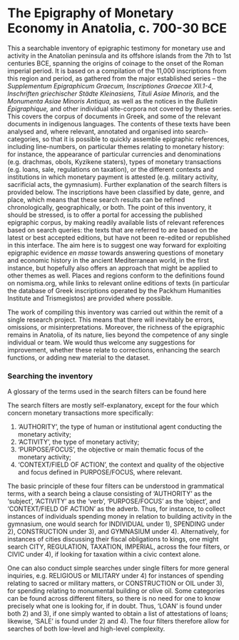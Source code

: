 The Epigraphy of Monetary Economy in Anatolia, c. 700-30 BCE
============================================================

This a searchable inventory of epigraphic testimony for monetary use and activity in the Anatolian peninsula and its offshore islands from the 7th to 1st centuries BCE, spanning the origins of coinage to the onset of the Roman imperial period. It is based on a compilation of the 11,000 inscriptions from this region and period, as gathered from the major established series – the _Supplementum Epigraphicum Graecum, Inscriptiones Graecae XII.1-4, Inschriften griechischer Städte Kleinasiens, Tituli Asiae Minoris,_ and the _Monumenta Asiae Minoris Antiqua,_ as well as the notices in the _Bulletin Épigraphique,_ and other individual site-corpora not covered by these series. This covers the corpus of documents in Greek, and some of the relevant documents in indigenous languages. The contents of these texts have been analysed and, where relevant, annotated and organised into search-categories, so that it is possible to quickly assemble epigraphic references, including line-numbers, on particular themes relating to monetary history: for instance, the appearance of particular currencies and denominations (e.g. drachmas, obols, Kyzikene staters), types of monetary transactions (e.g. loans, sale, regulations on taxation), or the different contexts and institutions in which monetary payment is attested (e.g. military activity, sacrificial acts, the gymnasium). Further explanation of the search filters is provided below. The inscriptions have been classified by date, genre, and place, which means that these search results can be refined chronologically, geographically, or both. The point of this inventory, it should be stressed, is to offer a portal for accessing the published epigraphic corpus, by making readily available lists of relevant references based on search queries: the texts that are referred to are based on the latest or best accepted editions, but have not been re-edited or republished in this interface. The aim here is to suggest one way forward for exploiting epigraphic evidence _en masse_ towards answering questions of monetary and economic history in the ancient Mediterranean world, in the first instance, but hopefully also offers an approach that might be applied to other themes as well. Places and regions conform to the definitions found on nomisma.org, while links to relevant online editions of texts (in particular the database of Greek inscriptions operated by the Packhum Humanities Institute and Trismegistos) are provided where possible.

The work of compiling this inventory was carried out within the remit of a single research project. This means that there will inevitably be errors, omissions, or misinterpretations. Moreover, the richness of the epigraphic remains in Anatolia, of its nature, lies beyond the competence of any single individual or team. We would thus welcome any suggestions for improvement, whether these relate to corrections, enhancing the search functions, or adding new material to the dataset.

### Searching the inventory

A glossary of the terms used in the search filters can be found here

The search filters are mostly self-explanatory, except for the four which concern monetary transactions more specifically:

1.  ‘AUTHORITY’, the type of human or institutional agent conducting the monetary activity;
2.  ‘ACTIVITY’, the type of monetary activity;
3.  ‘PURPOSE/FOCUS’, the objective or main thematic focus of the monetary activity;
4.  ‘CONTEXT/FIELD OF ACTION’, the context and quality of the objective and focus defined in PURPOSE/FOCUS, where relevant.

The basic principle of these four filters can be understood in grammatical terms, with a search being a clause consisting of ‘AUTHORITY’ as the ‘subject’, ‘ACTIVITY’ as the ‘verb’, ‘PURPOSE/FOCUS’ as the ‘object’, and ‘CONTEXT/FIELD OF ACTION’ as the adverb. Thus, for instance, to collect instances of individuals spending money in relation to building activity in the gymnasium, one would search for INDIVIDUAL under 1), SPENDING under 2), CONSTRUCTION under 3), and GYMNASIUM under 4). Alternatively, for instances of cities discussing their fiscal obligations to kings, one might search CITY, REGULATION, TAXATION, IMPERIAL, across the four filters, or CIVIC under 4), if looking for taxation within a civic context alone.

One can also conduct simple searches under single filters for more general inquiries, e.g. RELIGIOUS or MILITARY under 4) for instances of spending relating to sacred or military matters, or CONSTRUCTION or OIL under 3), for spending relating to monumental building or olive oil. Some categories can be found across different filters, so there is no need for one to know precisely what one is looking for, if in doubt. Thus, ‘LOAN’ is found under both 2) and 3), if one simply wanted to obtain a list of attestations of loans; likewise, ‘SALE’ is found under 2) and 4). The four filters therefore allow for searches of both low-level and high-level complexity.